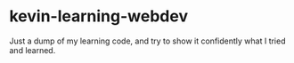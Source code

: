 # kevin-learning-webdev
Just a dump of my learning code, and try to show it confidently what I tried and learned.
